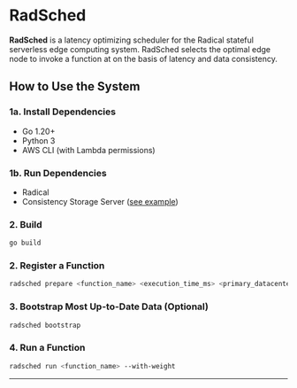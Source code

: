 # RadSched

**RadSched** is a latency optimizing scheduler for the Radical stateful serverless edge computing system. RadSched selects the optimal edge node to invoke a function at on the basis of latency and data consistency. 

## How to Use the System

### 1a. Install Dependencies
- Go 1.20+ 
- Python 3 
- AWS CLI (with Lambda permissions)

### 1b. Run Dependencies
- Radical 
- Consistency Storage Server ([see example](https://github.com/jm252/consistency_storage_server))

### 2. Build 
```bash
go build
```

### 2. Register a Function
```bash
radsched prepare <function_name> <execution_time_ms> <primary_datacenter>
```

### 3. Bootstrap Most Up-to-Date Data (Optional)
```bash
radsched bootstrap
```

### 4. Run a Function

```bash
radsched run <function_name> --with-weight
```
---

